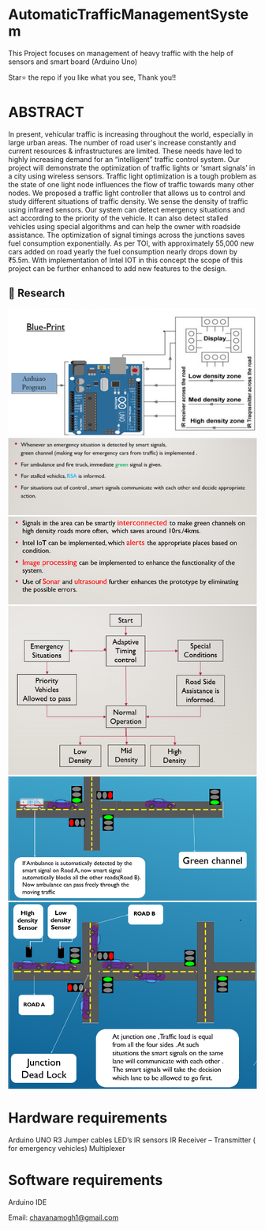 # AutomaticTrafficManagementSystem
This Project focuses on management of heavy traffic with the help of sensors and smart board (Arduino Uno)

Star⭐ the repo if you like what you see, Thank you!!

# ABSTRACT 
In present, vehicular traffic is increasing throughout the world, especially in large urban areas. The number of road user's increase constantly and current resources & infrastructures are limited. These needs have led to highly increasing demand for an “intelligent” traffic control system. Our project will demonstrate the optimization of traffic lights or ‘smart signals’ in a city using wireless sensors. Traffic light optimization is a tough problem as the state of one light node influences the flow of traffic towards many other nodes. We proposed a traffic light controller that allows us to control and study different situations of traffic density. We sense the density of traffic using infrared sensors. Our system can detect emergency situations and act according to the priority of the vehicle. It can also detect stalled vehicles using special algorithms and can help the owner with roadside assistance. The optimization of signal timings across the junctions saves fuel consumption exponentially. As per TOI, with approximately 55,000 new cars added on road yearly the fuel consumption nearly drops down by ₹5.5m. With implementation of Intel IOT in this concept the scope of this project can be further enhanced to add new features to the design.

## 📸 Research

![](https://github.com/amogh-chavan/AutomaticTrafficManagementSystem/blob/main/s1.PNG)
![](https://github.com/amogh-chavan/AutomaticTrafficManagementSystem/blob/main/s2.PNG)
![](https://github.com/amogh-chavan/AutomaticTrafficManagementSystem/blob/main/s3.PNG)
![](https://github.com/amogh-chavan/AutomaticTrafficManagementSystem/blob/main/s4.PNG)
![](https://github.com/amogh-chavan/AutomaticTrafficManagementSystem/blob/main/s5.PNG)
![](https://github.com/amogh-chavan/AutomaticTrafficManagementSystem/blob/main/s6.PNG)
# Hardware requirements
Arduino UNO R3
Jumper cables
LED’s
IR sensors
IR Receiver – Transmitter 
( for emergency vehicles)
Multiplexer 

# Software requirements
Arduino IDE

Email: chavanamogh1@gmail.com
